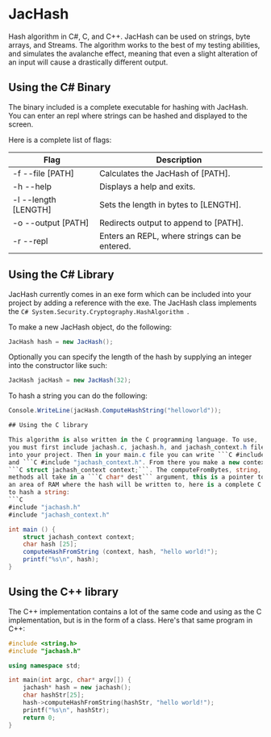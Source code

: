 # JacHash
Hash algorithm in C#, C, and C++. JacHash can be used on strings, byte arrays, and Streams.
The algorithm works to the best of my testing abilities, and simulates the avalanche
effect, meaning that even a slight alteration of an input will cause a drastically
different output.

## Using the C# Binary
The binary included is a complete executable for hashing with
JacHash. You can enter an repl where strings can be hashed and
displayed to the screen.

Here is a complete list of flags:

Flag                  | Description
--------------------- | -----------
-f --file [PATH]      | Calculates the JacHash of [PATH].
-h --help             | Displays a help and exits.
-l --length [LENGTH]  | Sets the length in bytes to [LENGTH].
-o --output [PATH]    | Redirects output to append to [PATH].
-r --repl             | Enters an REPL, where strings can be entered.

## Using the C# Library
JacHash currently comes in an exe form which can be included into
your project by adding a reference with the exe. The JacHash class
implements the ```C# System.Security.Cryptography.HashAlgorithm ```.

To make a new JacHash object, do the following:
```C#
JacHash hash = new JacHash();
```

Optionally you can specify the length of the hash by supplying an
integer into the constructor like such:
```C#
JacHash jacHash = new JacHash(32);
```

To hash a string you can do the following:
```C#
Console.WriteLine(jacHash.ComputeHashString("helloworld"));

## Using the C library

This algorithm is also written in the C programming language. To use,
you must first include jachash.c, jachash.h, and jachash_context.h files
into your project. Then in your main.c file you can write ```C #include "jachash.h"```.
and ```C #include "jachash_context.h". From there you make a new context by doing
```C struct jachash_context context;```. The computeFromBytes, string, and stream
methods all take in a ```C char* dest``` argument, this is a pointer to
an area of RAM where the hash will be written to, here is a complete C file
to hash a string:
```C
#include "jachash.h"
#include "jachash_context.h"

int main () {
	struct jachash_context context;
	char hash [25];
	computeHashFromString (context, hash, "hello world!");
	printf("%s\n", hash);
}
```

## Using the C++ library

The C++ implementation contains a lot of the same code and using as 
the C implementation, but is in the form of a class. Here's that same
program in C++:
```C++
#include <string.h>
#include "jachash.h"

using namespace std;

int main(int argc, char* argv[]) {
    jachash* hash = new jachash();
    char hashStr[25];
    hash->computeHashFromString(hashStr, "hello world!");
    printf("%s\n", hashStr);
    return 0;
}
```
